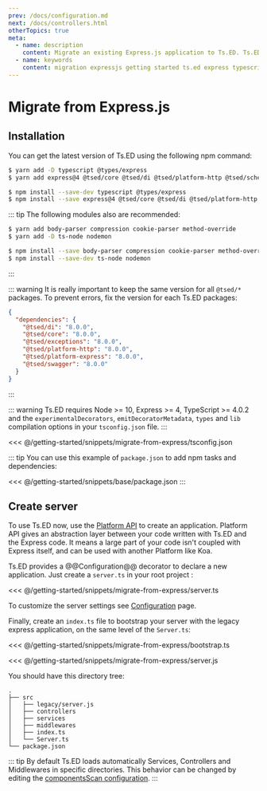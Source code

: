 ```yaml
---
prev: /docs/configuration.md
next: /docs/controllers.html
otherTopics: true
meta:
  - name: description
    content: Migrate an existing Express.js application to Ts.ED. Ts.ED is built on top of Express and uses TypeScript language.
  - name: keywords
    content: migration expressjs getting started ts.ed express typescript node.js javascript decorators mvc class models
---
```


# Migrate from Express.js

## Installation

You can get the latest version of Ts.ED using the following npm command:

<Tabs class="-code">
  <Tab label="Yarn">
  
```bash
$ yarn add -D typescript @types/express
$ yarn add express@4 @tsed/core @tsed/di @tsed/platform-http @tsed/schema @tsed/json-mapper @tsed/exceptions @tsed/platform-express
```

  </Tab>
  <Tab label="Npm">
  
```bash
$ npm install --save-dev typescript @types/express
$ npm install --save express@4 @tsed/core @tsed/di @tsed/platform-http @tsed/schema @tsed/json-mapper @tsed/exceptions @tsed/platform-express
```

  </Tab>
</Tabs>

::: tip
The following modules also are recommended:

<Tabs class="-code">
  <Tab label="Yarn">
  
```bash
$ yarn add body-parser compression cookie-parser method-override
$ yarn add -D ts-node nodemon
```

  </Tab>
  <Tab label="Npm">
    
```bash
$ npm install --save body-parser compression cookie-parser method-override
$ npm install --save-dev ts-node nodemon
```
  
  </Tab>
</Tabs>
:::

::: warning
It is really important to keep the same version for all `@tsed/*` packages.
To prevent errors, fix the version for each Ts.ED packages:

```json
{
  "dependencies": {
    "@tsed/di": "8.0.0",
    "@tsed/core": "8.0.0",
    "@tsed/exceptions": "8.0.0",
    "@tsed/platform-http": "8.0.0",
    "@tsed/platform-express": "8.0.0",
    "@tsed/swagger": "8.0.0"
  }
}
```

:::

::: warning
Ts.ED requires Node >= 10, Express >= 4, TypeScript >= 4.0.2 and
the `experimentalDecorators`, `emitDecoratorMetadata`, `types` and `lib` compilation
options in your `tsconfig.json` file.
:::

<<< @/getting-started/snippets/migrate-from-express/tsconfig.json

::: tip
You can use this example of `package.json` to add npm tasks and dependencies:

<<< @/getting-started/snippets/base/package.json
:::

## Create server

To use Ts.ED now, use the [Platform API](/docs/platform-api.html) to create an application. Platform API gives an abstraction layer
between your code written with Ts.ED and the Express code. It means a large part of your code
isn't coupled with Express itself, and can be used with another Platform like Koa.

Ts.ED provides a @@Configuration@@ decorator to declare a new application.
Just create a `server.ts` in your root project :

<<< @/getting-started/snippets/migrate-from-express/server.ts

To customize the server settings see [Configuration](configuration.md) page.

Finally, create an `index.ts` file to bootstrap your server with the legacy express application, on the same level of the `Server.ts`:

<Tabs class="-code">
  <Tab label="Bootstrap">
  
<<< @/getting-started/snippets/migrate-from-express/bootstrap.ts

  </Tab>
  <Tab label="server.js">
  
<<< @/getting-started/snippets/migrate-from-express/server.js
  
  </Tab>
</Tabs>

You should have this directory tree:

```
.
├── src
│   ├── legacy/server.js
│   ├── controllers
│   ├── services
│   ├── middlewares
│   ├── index.ts
│   └── Server.ts
└── package.json
```

::: tip
By default Ts.ED loads automatically Services, Controllers and Middlewares in specific directories.
This behavior can be changed by editing the [componentsScan configuration](/docs/configuration.md).
:::
